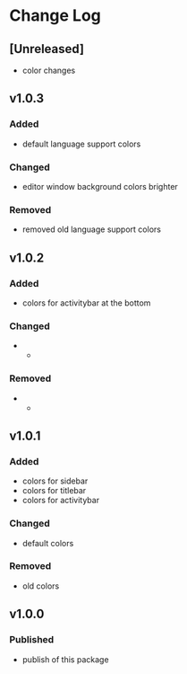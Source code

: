 # Change Log

## [Unreleased]
- color changes

## v1.0.3
### Added
- default language support colors

### Changed
- editor window background colors brighter

### Removed
- removed old language support colors

## v1.0.2
### Added
- colors for activitybar at the bottom
### Changed
- -
### Removed
- -

## v1.0.1
### Added
- colors for sidebar
- colors for titlebar
- colors for activitybar
### Changed
- default colors
### Removed
- old colors

## v1.0.0
### Published
- publish of this package

